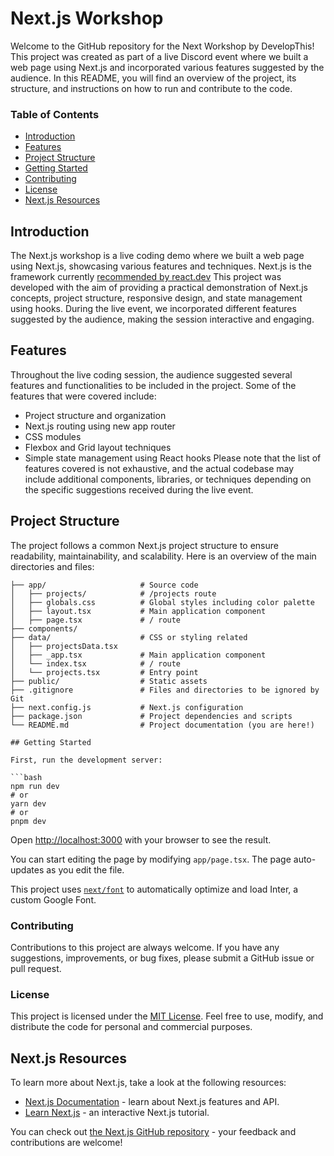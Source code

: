 # Next.js Workshop

Welcome to the GitHub repository for the Next Workshop by DevelopThis! This project was created as part of a live Discord event where we built a web page using Next.js and incorporated various features suggested by the audience. In this README, you will find an overview of the project, its structure, and instructions on how to run and contribute to the code.

### Table of Contents

- [Introduction](#introduction)
- [Features](#features)
- [Project Structure](#project-structure)
- [Getting Started](#getting-started)
- [Contributing](#contributing)
- [License](#license)
- [Next.js Resources](#nextjs-resources)

## Introduction

The Next.js workshop is a live coding demo where we built a web page using Next.js, showcasing various features and techniques. Next.js is the framework currently [recommended by react.dev](https://react.dev/learn/start-a-new-react-project) This project was developed with the aim of providing a practical demonstration of Next.js concepts, project structure, responsive design, and state management using hooks. During the live event, we incorporated different features suggested by the audience, making the session interactive and engaging.

## Features

Throughout the live coding session, the audience suggested several features and functionalities to be included in the project. Some of the features that were covered include:

- Project structure and organization
- Next.js routing using new app router
- CSS modules
- Flexbox and Grid layout techniques
- Simple state management using React hooks
  Please note that the list of features covered is not exhaustive, and the actual codebase may include additional components, libraries, or techniques depending on the specific suggestions received during the live event.

## Project Structure

The project follows a common Next.js project structure to ensure readability, maintainability, and scalability. Here is an overview of the main directories and files:

````
├── app/                     # Source code
│   ├── projects/            # /projects route
│   ├── globals.css          # Global styles including color palette
│   ├── layout.tsx           # Main application component
│   ├── page.tsx             # / route
├── components/
├── data/                    # CSS or styling related
│   ├── projectsData.tsx
│   ├── _app.tsx             # Main application component
│   └── index.tsx            # / route
│   └── projects.tsx         # Entry point
├── public/                  # Static assets
├── .gitignore               # Files and directories to be ignored by Git
├── next.config.js           # Next.js configuration
├── package.json             # Project dependencies and scripts
└── README.md                # Project documentation (you are here!)

## Getting Started

First, run the development server:

```bash
npm run dev
# or
yarn dev
# or
pnpm dev
````

Open [http://localhost:3000](http://localhost:3000) with your browser to see the result.

You can start editing the page by modifying `app/page.tsx`. The page auto-updates as you edit the file.

This project uses [`next/font`](https://nextjs.org/docs/basic-features/font-optimization) to automatically optimize and load Inter, a custom Google Font.

### Contributing

Contributions to this project are always welcome. If you have any suggestions, improvements, or bug fixes, please submit a GitHub issue or pull request.

### License

This project is licensed under the [MIT License](https://opensource.org/licenses/MIT). Feel free to use, modify, and distribute the code for personal and commercial purposes.

## Next.js Resources

To learn more about Next.js, take a look at the following resources:

- [Next.js Documentation](https://nextjs.org/docs) - learn about Next.js features and API.
- [Learn Next.js](https://nextjs.org/learn) - an interactive Next.js tutorial.

You can check out [the Next.js GitHub repository](https://github.com/vercel/next.js/) - your feedback and contributions are welcome!
